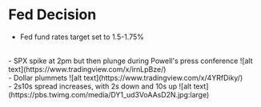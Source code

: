 # Fed Decision

- Fed fund rates target set to 1.5-1.75%
<br>
- SPX spike at 2pm but then plunge during Powell's press conference
   ![alt text](https://www.tradingview.com/x/irnLpBze/)
<br>
- Dollar plummets
   ![alt text](https://www.tradingview.com/x/4YRfDiky/)
<br>
- 2s10s spread increases, with 2s down and 10s up
   ![alt text](https://pbs.twimg.com/media/DY1_ud3VoAAsD2N.jpg:large)
   
